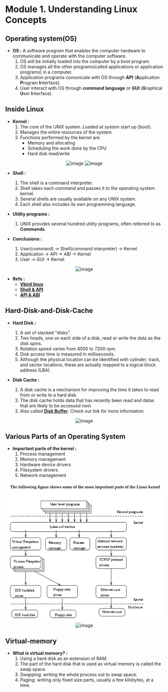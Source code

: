 # Module **1.**  Understanding Linux Concepts

## Operating system(OS)
* __OS :__   A software program that enables the computer hardware to communicate and operate with the computer software.
  1. OS will be initially loaded into the computer by a boot program.
  2. OS manages all the other programs(called applications or application programs) in a computer.
  3. Application programs comunicate with OS through **API** (**A**pplication **P**rogram **I**nterface).
  4. User interact with OS through **command language** or **GUI** (**G**raphical **U**ser **I**nterface).
  
## Inside Linux
* __Kernel :__
  1. The core of the UNIX system. Loaded at system start up (boot).
  2. Manages the entire resources of the system.
  3. Functions performed by the kernel are:
      * Memory and allocating
      * Scheduling the work done by the CPU
      * Hard disk read/write
  
<div align=center>

![image](http://linux.vbird.org/linux_basic/0320bash/0320bash_1.jpg)
![image](http://linux.vbird.org/linux_basic/0320bash/0320bash_2.jpg)    

</div>

* __Shell :__
  1. The shell is a command interpreter.
  2. Shell takes each command and passes it to the operating system kernel.
  3. Several shells are usually available on any UNIX system. 
  4. Each shell also includes its own programming language. 
  
* __Utility programs :__
  1. UNIX provides several hundred utility programs, often referred to as **Commands**. 
  
* __Conclusions :__
  1. User(command) -> Shell(command interpreter) -> Kernel
  2. Application -> API -> ABI -> Kernel
  3. User -> GUI -> Kernel

<div align=center>

![image](http://docplayer.net/docs-images/26/9385319/images/70-0.png)

</div>

* __Refs :__ 
  * [__Vbird linux__][0]
  * [__Shell & API__][1]
  * [__API & ABI__][2]

[0]: http://linux.vbird.org/linux_basic/0320bash/0320bash-fc4.php
[1]: https://www.quora.com/What-is-the-difference-between-a-kernel-and-shell
[2]: http://gaocegege.com/Blog/csp/xen-kvm


## Hard-Disk-and-Disk-Cache
* __Hard Disk :__
  1. A set of stacked "disks".
  2. Two heads, one on each side of a disk, read or write the data as the disk spins. 
  3. Rotation speed varies from 4500 to 7200 rpm. 
  4. Disk access time is measured in milliseconds.
  5. Although the physical location can be identified with cylinder, track, and sector locations, these are actually mapped to a logical block address (LBA).
  
* __Disk Cache :__
  1. A disk cache is a mechanism for improving the time it takes to read from or write to a hard disk.
  2. The disk cache holds data that has recently been read and datas that are likely to be accessed next.
  3. Also called [**Disk Buffer**][3]. Check out link for more information.

<div align=center>

![image](https://upload.wikimedia.org/wikipedia/commons/thumb/3/3d/WD5000AAKX_16MB_Buffer.jpg/220px-WD5000AAKX_16MB_Buffer.jpg)

</div>

[3]: https://zh.wikipedia.org/wiki/%E7%A3%81%E7%9B%98%E7%BC%93%E5%AD%98

## Various Parts of an Operating System
* __Important parts of the kernel :__
  1. Process management
  2. Memory management
  3. Hardware device drivers
  4. Filesystem drivers
  5. Network management

<div align=center>

![image](https://github.com/alonzo3569/Linux/blob/master/Img/M1_Linux_kernel_function.PNG)
![image](http://linux.vbird.org/linux_basic/0110whatislinux/os_01.gif)

</div>
  
## Virtual-memory
* __What is virtual memory? :__
  1. Using a hard disk as an extension of RAM.
  2. The part of the hard disk that is used as virtual memory is called the swap space.
  3. Swapping: writing the whole process out to swap space.
  4. Paging: writing only fixed size parts, usually a few kilobytes, at a time.
